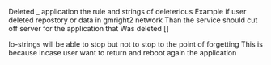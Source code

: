Deleted _ application the rule and strings of deleterious 
Example if user deleted repostory or data in gmright2 network 
Than the service should cut off server for the application that 
Was deleted 
[<delete>]

Io-strings will be able to stop but not to stop to the point of forgetting 
This is because Incase user want to return and reboot again the application 
